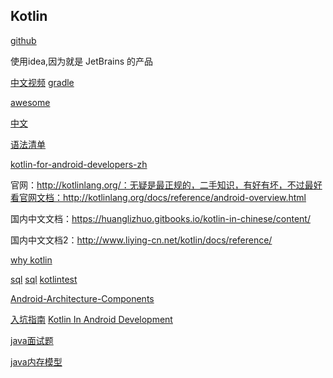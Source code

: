 Kotlin
-----

[github](https://github.com/JetBrains/kotlin)

使用idea,因为就是 JetBrains 的产品

[中文视频](https://github.com/enbandari/Kotlin-Tutorials)
  [gradle](https://github.com/JLLeitschuh/ktlint-gradle)

[awesome](https://github.com/KotlinBy/awesome-kotlin)

[中文](https://github.com/MindorksOpenSource/from-java-to-kotlin/blob/master/README-ZH.md)

[语法清单](https://github.com/githubhaohao/JavaToKotlin)

[kotlin-for-android-developers-zh](https://github.com/wangjiegulu/kotlin-for-android-developers-zh)


官网：http://kotlinlang.org/：无疑是最正规的，二手知识，有好有坏，不过最好看官网文档：http://kotlinlang.org/docs/reference/android-overview.html

国内中文文档：https://huanglizhuo.gitbooks.io/kotlin-in-chinese/content/

国内中文文档2：http://www.liying-cn.net/kotlin/docs/reference/


[why kotlin](http://droidyue.com/blog/2017/05/18/why-do-i-turn-to-kotlin/?from=timeline&isappinstalled=0)


[sql](https://github.com/JetBrains/Exposed)
[sql](https://github.com/square/sqldelight)
[kotlintest](https://github.com/kotlintest/kotlintest)

[Android-Architecture-Components](https://github.com/KucherenkoIhor/Android-Architecture-Components)


[入坑指南](http://www.jianshu.com/p/3d2c0c92f545)
[Kotlin In Android Development](https://mp.weixin.qq.com/s/-2Y2oqCC_HaiXZy00DnayA)


[java面试题](http://www.jianshu.com/p/ca185fff7ccb)

[java内存模型](https://liuzhengyang.github.io/2017/05/12/javamemorymodel)